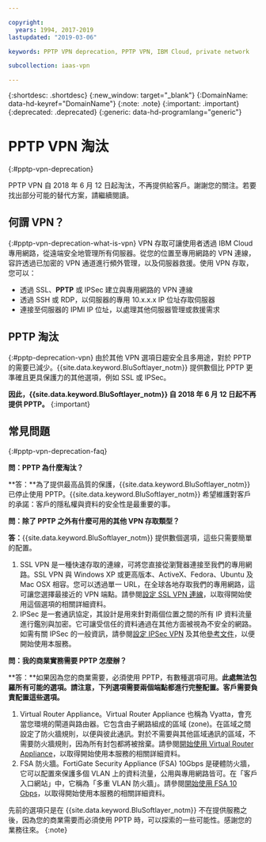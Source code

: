```yaml
---

copyright:
  years: 1994, 2017-2019
lastupdated: "2019-03-06"

keywords: PPTP VPN deprecation, PPTP VPN, IBM Cloud, private network

subcollection: iaas-vpn

---
```


{:shortdesc: .shortdesc}
{:new_window: target="_blank"}
{:DomainName: data-hd-keyref="DomainName"}
{:note: .note}
{:important: .important}
{:deprecated: .deprecated}
{:generic: data-hd-programlang="generic"}

# PPTP VPN 淘汰
{:#pptp-vpn-deprecation}

PPTP VPN 自 2018 年 6 月 12 日起淘汰，不再提供給客戶。謝謝您的關注。若要找出部分可能的替代方案，請繼續閱讀。

## 何謂 VPN？
{:#pptp-vpn-deprecation-what-is-vpn}
VPN 存取可讓使用者透過 IBM Cloud 專用網路，從遠端安全地管理所有伺服器。從您的位置至專用網路的 VPN 連線，容許透過已加密的 VPN 通道進行頻外管理，以及伺服器救援。使用 VPN 存取，您可以：

* 透過 SSL、**PPTP** 或 IPSec 建立與專用網路的 VPN 連線
* 透過 SSH 或 RDP，以伺服器的專用 10.x.x.x IP 位址存取伺服器
* 連接至伺服器的 IPMI IP 位址，以處理其他伺服器管理或救援需求

## PPTP 淘汰
{:#pptp-deprecation-vpn}
由於其他 VPN 選項日趨安全且多用途，對於 PPTP 的需要已減少。{{site.data.keyword.BluSoftlayer_notm}} 提供數個比 PPTP 更準確且更具保護力的其他選項，例如 SSL 或 IPSec。

**因此，{{site.data.keyword.BluSoftlayer_notm}} 自 2018 年 6 月 12 日起不再提供 PPTP。**
{:important}


## 常見問題
{:#pptp-vpn-deprecation-faq}

**問：PPTP 為什麼淘汰？**

**答：**為了提供最高品質的保護，{{site.data.keyword.BluSoftlayer_notm}} 已停止使用 PPTP。{{site.data.keyword.BluSoftlayer_notm}} 希望維護對客戶的承諾：客戶的隱私權與資料的安全性是最重要的事。 

**問：除了 PPTP 之外有什麼可用的其他 VPN 存取類型？**

**答：**{{site.data.keyword.BluSoftlayer_notm}} 提供數個選項，這些只需要簡單的配置。
  1. SSL VPN 是一種快速存取的連線，可將您直接從瀏覽器連接至我們的專用網路。SSL VPN 與 Windows XP 或更高版本、ActiveX、Fedora、Ubuntu 及 Mac OSX 相容。您可以透過單一 URL，在全球各地存取我們的專用網路，這可讓您選擇最接近的 VPN 端點。請參閱[設定 SSL VPN 連線](/docs/infrastructure/iaas-vpn?topic=VPN-set-up-ssl-vpn-connections)，以取得開始使用這個選項的相關詳細資料。
  2. IPSec 是一套通訊協定，其設計是用來針對兩個位置之間的所有 IP 資料流量進行鑑別與加密。它可讓受信任的資料通過在其他方面被視為不安全的網路。如需有關 IPSec 的一般資訊，請參閱[設定 IPSec VPN](/docs/infrastructure/iaas-vpn?topic=VPN-set-up-ipsec-vpn) 及其他[參考文件](/docs/infrastructure/iaas-vpn?topic=VPN-external-reference-documentation)，以便開始使用本服務。 

**問：我的商業實務需要 PPTP 怎麼辦？**

**答：**如果因為您的商業需要，必須使用 PPTP，有數種選項可用。**此處無法包羅所有可能的選項。請注意，下列選項需要兩個端點都進行完整配置。客戶需要負責配置這些選項。**
  1. Virtual Router Appliance。Virtual Router Appliance 也稱為 Vyatta，會充當您環境的閘道與路由器。它包含由子網路組成的區域 (zone)。在區域之間設定了防火牆規則，以便與彼此通訊。對於不需要與其他區域通訊的區域，不需要防火牆規則，因為所有封包都將被捨棄。請參閱[開始使用 Virtual Router Appliance](/docs/infrastructure/virtual-router-appliance?topic=virtual-router-appliance-getting-started-with-ibm-virtual-router-appliance)，以取得開始使用本服務的相關詳細資料。 
  2. FSA 防火牆。FortiGate Security Appliance (FSA) 10Gbps 是硬體防火牆，它可以配置來保護多個 VLAN 上的資料流量，公用與專用網路皆可。在「客戶入口網站」中，它稱為「多重 VLAN 防火牆」。請參閱[開始使用 FSA 10 Gbps](/docs/infrastructure/fortigate-10g?topic=fortigate-10g-getting-started-with-fortigate-security-appliance-10gbps)，以取得開始使用本服務的相關詳細資料。 
 
先前的選項只是在 {{site.data.keyword.BluSoftlayer_notm}} 不在提供服務之後，因為您的商業需要而必須使用 PPTP 時，可以探索的一些可能性。感謝您的業務往來。
{:note}
